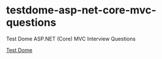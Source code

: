 # testdome-asp-net-core-mvc-questions
Test Dome ASP.NET (Core) MVC Interview Questions

[Test Dome](https://www.testdome.com/d/asp-net-core-mvc-interview-questions/259)
